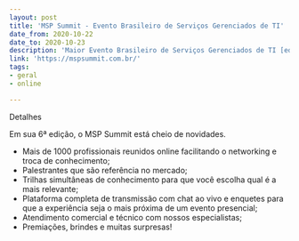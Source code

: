 ```yaml
---
layout: post
title: 'MSP Summit - Evento Brasileiro de Serviços Gerenciados de TI'
date_from: 2020-10-22
date_to: 2020-10-23
description: 'Maior Evento Brasileiro de Serviços Gerenciados de TI [ed. especial - VIRTUAL]'
link: 'https://mspsummit.com.br/'
tags:
- geral
- online

---
```

Detalhes

Em sua 6ª edição, o MSP Summit está cheio de novidades.
+ Mais de 1000 profissionais reunidos online facilitando o networking e troca de conhecimento;
+ Palestrantes que são referência no mercado;
+ Trilhas simultâneas de conhecimento para que você escolha qual é a mais relevante;
+ Plataforma completa de transmissão com chat ao vivo e enquetes para que a experiência seja o mais próxima de um evento presencial;
+ Atendimento comercial e técnico com nossos especialistas;
+ Premiações, brindes e muitas surpresas! 
